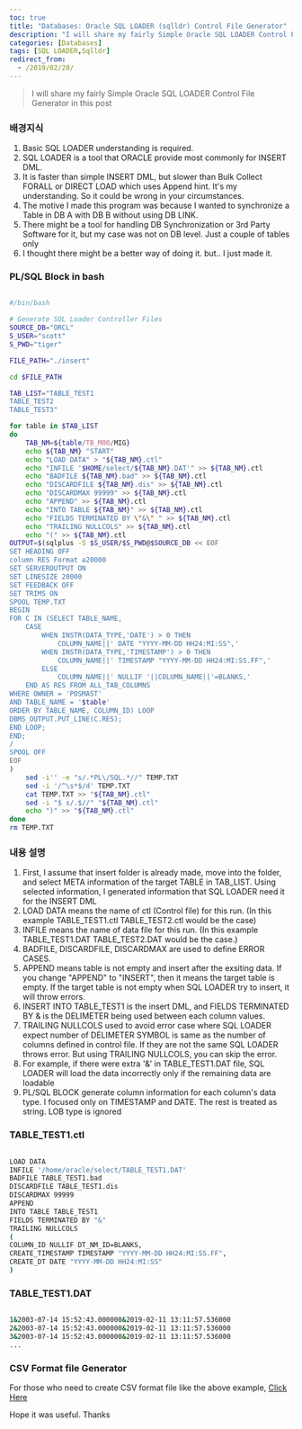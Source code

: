 ```yaml
---
toc: true
title: "Databases: Oracle SQL LOADER (sqlldr) Control File Generator"
description: "I will share my fairly Simple Oracle SQL LOADER Control File Generator in this post"
categories: [Databases]
tags: [SQL LOADER,Sqlldr]
redirect_from:
  - /2019/02/20/
---
```


> I will share my fairly Simple Oracle SQL LOADER Control File Generator in this post

### 배경지식

1. Basic SQL LOADER understanding is required.
2. SQL LOADER is a tool that ORACLE provide most commonly for INSERT DML.
3. It is faster than simple INSERT DML, but slower than Bulk Collect FORALL or DIRECT LOAD which uses Append hint. 
   It's my understanding. So it could be wrong in your circumstances.
4. The motive I made this program was because I wanted to synchronize a Table in DB A with DB B without using DB LINK.
5. There might be a tool for handling DB Synchronization or 3rd Party Software for it, but my case was not on DB level. Just a couple of tables only
6. I thought there might be a better way of doing it. but.. I just made it.

### PL/SQL Block in bash

```bash

#/bin/bash

# Generate SQL Loader Controller Files
SOURCE_DB="ORCL"
S_USER="scott"
S_PWD="tiger"

FILE_PATH="./insert"

cd $FILE_PATH

TAB_LIST="TABLE_TEST1
TABLE_TEST2
TABLE_TEST3"

for table in $TAB_LIST
do
    TAB_NM=${table/TB_M00/MIG}
    echo ${TAB_NM} "START"
    echo "LOAD DATA" > "${TAB_NM}.ctl"
    echo "INFILE '$HOME/select/${TAB_NM}.DAT'" >> ${TAB_NM}.ctl
    echo "BADFILE ${TAB_NM}.bad" >> ${TAB_NM}.ctl
    echo "DISCARDFILE ${TAB_NM}.dis" >> ${TAB_NM}.ctl
    echo "DISCARDMAX 99999" >> ${TAB_NM}.ctl
    echo "APPEND" >> ${TAB_NM}.ctl
    echo "INTO TABLE ${TAB_NM}" >> ${TAB_NM}.ctl
    echo "FIELDS TERMINATED BY \"&\" " >> ${TAB_NM}.ctl
    echo "TRAILING NULLCOLS" >> ${TAB_NM}.ctl
    echo "(" >> ${TAB_NM}.ctl
OUTPUT=$(sqlplus -S $S_USER/$S_PWD@$SOURCE_DB << EOF
SET HEADING OFF
column RES Format a20000
SET SERVEROUTPUT ON
SET LINESIZE 20000
SET FEEDBACK OFF
SET TRIMS ON 
SPOOL TEMP.TXT
BEGIN
FOR C IN (SELECT TABLE_NAME, 
    CASE 
        WHEN INSTR(DATA_TYPE,'DATE') > 0 THEN 
            COLUMN_NAME||' DATE "YYYY-MM-DD HH24:MI:SS",'
        WHEN INSTR(DATA_TYPE,'TIMESTAMP') > 0 THEN 
            COLUMN_NAME||' TIMESTAMP "YYYY-MM-DD HH24:MI:SS.FF",' 
        ELSE 
            COLUMN_NAME||' NULLIF '||COLUMN_NAME||'=BLANKS,' 
    END AS RES FROM ALL_TAB_COLUMNS
WHERE OWNER = 'POSMAST'
AND TABLE_NAME = '$table'
ORDER BY TABLE_NAME, COLUMN_ID) LOOP
DBMS_OUTPUT.PUT_LINE(C.RES);
END LOOP;
END;
/
SPOOL OFF
EOF
)
    sed -i'' -e "s/.*PL\/SQL.*//" TEMP.TXT
    sed -i '/^\s*$/d' TEMP.TXT
    cat TEMP.TXT >> "${TAB_NM}.ctl" 
    sed -i "$ s/.$//" "${TAB_NM}.ctl"
    echo ")" >> "${TAB_NM}.ctl"
done
rm TEMP.TXT


```

### 내용 설명

1. First, I assume that insert folder is already made, move into the folder, and select META information of the target TABLE in TAB_LIST.
   Using selected information, I generated information that SQL LOADER need it for the INSERT DML
2. LOAD DATA means the name of ctl (Control file) for this run. (In this example TABLE_TEST1.ctl TABLE_TEST2.ctl would be the case)
3. INFILE means the name of data file for this run. (In this example TABLE_TEST1.DAT TABLE_TEST2.DAT would be the case.)
4. BADFILE, DISCARDFILE, DISCARDMAX are used to define ERROR CASES. 
5. APPEND means table is not empty and insert after the exsiting data. If you change "APPEND" to "INSERT", then it means the target table is 
   empty. If the target table is not empty when SQL LOADER try to insert, it will throw errors.
6. INSERT INTO TABLE_TEST1 is the insert DML, and FIELDS TERMINATED BY & is the DELIMETER being used between each column values.
7. TRAILING NULLCOLS used to avoid error case where SQL LOADER expect number of DELIMETER SYMBOL is same as 
   the number of columns defined in control file. If they are not the same SQL LOADER throws error. But using TRAILING NULLCOLS, you can skip the error. 
8. For example, if there were extra '&' in TABLE_TEST1.DAT file, SQL LOADER will load the data incorrectly only if the remaining data are 
   loadable   
9. PL/SQL BLOCK generate column information for each column's data type. I focused only on TIMESTAMP and DATE. The rest is treated as string.
   LOB type is ignored

### TABLE_TEST1.ctl

```bash

LOAD DATA
INFILE '/home/oracle/select/TABLE_TEST1.DAT'
BADFILE TABLE_TEST1.bad
DISCARDFILE TABLE_TEST1.dis
DISCARDMAX 99999
APPEND
INTO TABLE TABLE_TEST1
FIELDS TERMINATED BY "&"
TRAILING NULLCOLS
(
COLUMN_ID NULLIF DT_NM_ID=BLANKS,
CREATE_TIMESTAMP TIMESTAMP "YYYY-MM-DD HH24:MI:SS.FF",
CREATE_DT DATE "YYYY-MM-DD HH24:MI:SS"
)

```

### TABLE_TEST1.DAT

```bash

1&2003-07-14 15:52:43.000000&2019-02-11 13:11:57.536000
2&2003-07-14 15:52:43.000000&2019-02-11 13:11:57.536000
3&2003-07-14 15:52:43.000000&2019-02-11 13:11:57.536000
...

```

### CSV Format file Generator

For those who need to create CSV format file like the above example, [Click Here](https://marindie.github.io/databases/Oracle-CSV-SQLPLUS-EN/)

Hope it was useful. Thanks

[^1]: This is a footnote.

[kramdown]: https://kramdown.gettalong.org/
[My Blog]: https://marindie.github.io